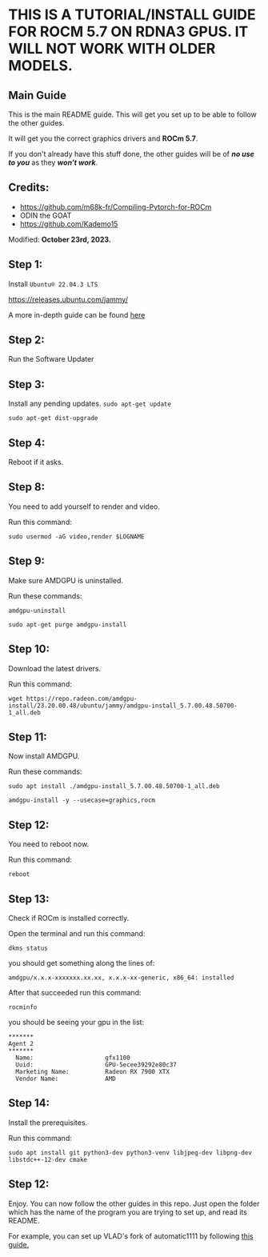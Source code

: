 # THIS IS A TUTORIAL/INSTALL GUIDE FOR ROCM 5.7 ON RDNA3 GPUS. IT WILL NOT WORK WITH OLDER MODELS.
## Main Guide
This is the main README guide. This will get you set up to be able to follow the other guides.

It will get you the correct graphics drivers and **ROCm 5.7**.

If you don't already have this stuff done, the other guides will be of ***no use to you*** as they ***won't work***.

## Credits:
- https://github.com/m68k-fr/Compiling-Pytorch-for-ROCm
- ODIN the GOAT
- https://github.com/Kademo15

Modified: **October 23rd, 2023.**

## Step 1:
Install `Ubuntu® 22.04.3 LTS`

https://releases.ubuntu.com/jammy/

A more in-depth guide can be found [here](/Ubuntu-From-Windows-10/)

## Step 2:
Run the Software Updater

## Step 3:
Install any pending updates.
`sudo apt-get update`

`sudo apt-get dist-upgrade`

## Step 4:
Reboot if it asks.

## Step 8:
You need to add yourself to render and video.

Run this command:

`sudo usermod -aG video,render $LOGNAME`

## Step 9:
Make sure AMDGPU is uninstalled.

Run these commands:

`amdgpu-uninstall`

`sudo apt-get purge amdgpu-install`

## Step 10:
Download the latest drivers.

Run this command:

`wget https://repo.radeon.com/amdgpu-install/23.20.00.48/ubuntu/jammy/amdgpu-install_5.7.00.48.50700-1_all.deb`

## Step 11:
Now install AMDGPU.

Run these commands:

`sudo apt install ./amdgpu-install_5.7.00.48.50700-1_all.deb`

`amdgpu-install -y --usecase=graphics,rocm`

## Step 12:
You need to reboot now. 

Run this command:

`reboot`

## Step 13:
Check if ROCm is installed correctly.

Open the terminal and run this command:

`dkms status`

you should get something along the lines of: 

`amdgpu/x.x.x-xxxxxxx.xx.xx, x.x.x-xx-generic, x86_64: installed`

After that succeeded run this command: 

`rocminfo`

you should be seeing your gpu in the list:

```
*******
Agent 2
*******
  Name:                    gfx1100
  Uuid:                    GPU-5ecee39292e80c37
  Marketing Name:          Radeon RX 7900 XTX
  Vendor Name:             AMD
```

## Step 14:
Install the prerequisites.

Run this command:

`sudo apt install git python3-dev python3-venv libjpeg-dev libpng-dev libstdc++-12-dev cmake`

## Step 12:
Enjoy. You can now follow the other guides in this repo. Just open the folder which has the name of the program you are trying to set up, and read its README.

For example, you can set up VLAD's fork of automatic1111 by following [this guide.](https://github.com/xzuyn/ROCm-Guides/tree/main/VLAD_SD.Next)
